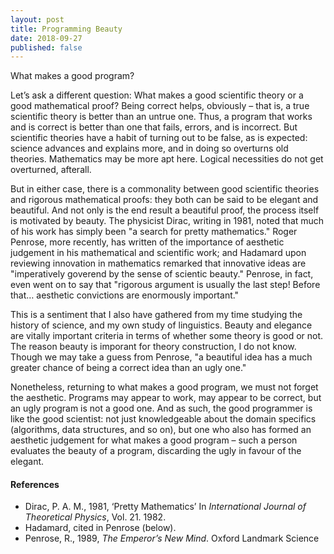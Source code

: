 ```yaml
---
layout: post
title: Programming Beauty
date: 2018-09-27
published: false
---
```


What makes a good program?

Let’s ask a different question: What makes a good scientific theory or a good mathematical proof? Being correct helps, obviously – that is, a true scientific theory is better than an untrue one. Thus, a program that works and is correct is better than one that fails, errors, and is incorrect. But scientific theories have a habit of turning out to be false, as is expected: science advances and explains more, and in doing so overturns old theories. Mathematics may be more apt here. Logical necessities do not get overturned, afterall.

But in either case, there is a commonality between good scientific theories and rigorous mathematical proofs: they both can be said to be elegant and beautiful. And not only is the end result a beautiful proof, the process itself is motivated by beauty. The physicist Dirac, writing in 1981, noted that much of his work has simply been "a search for pretty mathematics." Roger Penrose, more recently, has written of the importance of aesthetic judgement in his mathematical and scientific work; and Hadamard upon reviewing innovation in mathematics remarked that innovative ideas are "imperatively goverend by the sense of scientic beauty." Penrose, in fact, even went on to say that "rigorous argument is usually the last step! Before that… aesthetic convictions are enormously important."

This is a sentiment that I also have gathered from my time studying the history of science, and my own study of linguistics. Beauty and elegance are vitally important criteria in terms of whether some theory is good or not. The reason beauty is imporant for theory construction, I do not know. Though we may take a guess from Penrose, "a beautiful idea has a much greater chance of being a correct idea than an ugly one."

Nonetheless, returning to what makes a good program, we must not forget the aesthetic. Programs may appear to work, may appear to be correct, but an ugly program is not a good one. And as such, the good programmer is like the good scientist: not just knowledgeable about the domain specifics (algorithms, data structures, and so on), but one who also has formed an aesthetic judgement for what makes a good program – such a person evaluates the beauty of a program, discarding the ugly in favour of the elegant.

#### References

* Dirac, P. A. M., 1981, ‘Pretty Mathematics’ In <em>International Journal of Theoretical Physics</em>, Vol. 21. 1982.
* Hadamard, cited in Penrose (below).
* Penrose, R., 1989, <em>The Emperor’s New Mind</em>. Oxford Landmark Science
